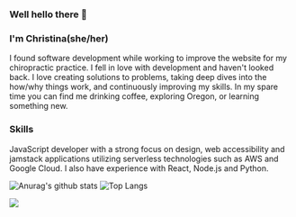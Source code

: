 ### Well hello there 👋

### I'm Christina(she/her)

I found software development while working to improve the website for my chiropractic practice. I fell in love with development and haven't looked back. I love creating solutions to problems, taking deep dives into the how/why things work, and continuously improving my skills. In my spare time you can find me drinking coffee, exploring Oregon, or learning something new.

### Skills
JavaScript developer with a strong focus on design, web accessibility and jamstack applications utilizing serverless technologies such as AWS and Google Cloud. I also have experience with React, Node.js and Python. 

![Anurag's github stats](https://github-readme-stats.vercel.app/api?username=ChristinaJackson&layout=compact&show_icons=true&theme=tokyonight&hide=stars,contribs)
![Top Langs](https://github-readme-stats.vercel.app/api/top-langs/?username=ChristinaJackson&layout=compact&show_icons=true&theme=tokyonight)

![](https://komarev.com/ghpvc/?username=ChristinaJackson&color=blueviolet)

<!--
**ChristinaJackson/ChristinaJackson** is a ✨ _special_ ✨ repository because its `README.md` (this file) appears on your GitHub profile.

Here are some ideas to get you started:

- 🔭 I’m currently working on ...
- 🌱 I’m currently learning ...
- 👯 I’m looking to collaborate on ...
- 🤔 I’m looking for help with ...
- 💬 Ask me about ...
- 📫 How to reach me: ...
- 😄 Pronouns: ...
- ⚡ Fun fact: ...
-->
